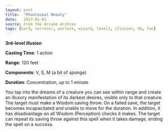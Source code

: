 ```yaml
---
layout: post
title:  "Phantasmal Beauty"
date:   2017-01-01
source: From the Arcane Archive
tags: [bard, sorcerer, warlock, wizard, level3, illusion, hb, fan]
---
```


**3rd-level illusion**

**Casting Time**: 1 action

**Range**: 120 feet

**Components**: V, S, M (a bit of sponge)

**Duration**: Concentration, up to 1 minute

You tap into the dreams of a creature you can see within range and create an illusory manifestation of its darkest desires, visible only to that creature. The target must make a Wisdom saving throw. On a failed save, the target becomes incapacitated and unable to move for the duration. In addition, it has disadvantage on all Wisdom (Perception) checks it makes. The target can repeat its saving throw against this spell when it takes damage, ending the spell on a success.
